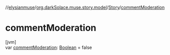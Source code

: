 //[elysianmuse](../../../index.md)/[org.darkSolace.muse.story.model](../index.md)/[Story](index.md)/[commentModeration](comment-moderation.md)

# commentModeration

[jvm]\
var [commentModeration](comment-moderation.md): [Boolean](https://kotlinlang.org/api/latest/jvm/stdlib/kotlin/-boolean/index.html) =
false
